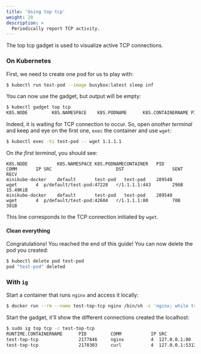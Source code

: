 ```yaml
---
title: 'Using top tcp'
weight: 20
description: >
  Periodically report TCP activity.
---
```


The top tcp gadget is used to visualize active TCP connections.

### On Kubernetes

First, we need to create one pod for us to play with:

```bash
$ kubectl run test-pod --image busybox:latest sleep inf
```

You can now use the gadget, but output will be empty:

```bash
$ kubectl gadget top tcp
K8S.NODE         K8S.NAMESPACE    K8S.PODNAME      K8S.CONTAINERNAME PID       COMM      IP SRC                   DST                   SENT     RECV
```

Indeed, it is waiting for TCP connection to occur.
So, open *another terminal* and keep and eye on the first one, `exec` the container and use `wget`:

```bash
$ kubectl exec -ti test-pod -- wget 1.1.1.1
```

On *the first terminal*, you should see:

```
K8S.NODE           K8S.NAMESPACE K8S.PODNAMECONTAINER   PID         COMM       IP SRC                        DST                  SENT       RECV
minikube-docker    default       test-pod   test-pod    289548      wget       4  p/default/test-pod:47228   r/1.1.1.1:443        296B       15.49KiB
minikube-docker    default       test-pod   test-pod    289540      wget       4  p/default/test-pod:42604   r/1.1.1.1:80         70B        381B
```

This line corresponds to the TCP connection initiated by `wget`.

#### Clean everything

Congratulations! You reached the end of this guide!
You can now delete the pod you created:

```bash
$ kubectl delete pod test-pod
pod "test-pod" deleted
```

### With `ig`

Start a container that runs `nginx` and access it locally:

```bash
$ docker run --rm --name test-top-tcp nginx /bin/sh -c 'nginx; while true; do curl localhost; sleep 1; done'
```

Start the gadget, it'll show the different connections created the localhost:

```bash
$ sudo ig top tcp -c test-top-tcp
RUNTIME.CONTAINERNAME      PID         COMM           IP SRC                               DST                               SENT          RECV
test-top-tcp               2177846     nginx          4  127.0.0.1:80                      127.0.0.1:53130                   238B          73B
test-top-tcp               2178303     curl           4  127.0.0.1:53130                   127.0.0.1:80                      73B           853B
```
